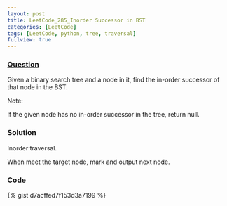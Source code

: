 ```yaml
---
layout: post
title: LeetCode_285_Inorder Successor in BST
categories: [LeetCode]
tags: [LeetCode, python, tree, traversal]
fullview: true
---
```

### [Question](https://leetcode.com/problems/inorder-successor-in-bst/)
Given a binary search tree and a node in it, find the in-order successor of that node in the BST.

Note: 

If the given node has no in-order successor in the tree, return null.

### Solution
Inorder traversal.

When meet the target node, mark and output next node.
           
### Code

{% gist d7acffed7f153d3a7199 %}               